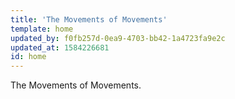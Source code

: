 ```yaml
---
title: 'The Movements of Movements'
template: home
updated_by: f0fb257d-0ea9-4703-bb42-1a4723fa9e2c
updated_at: 1584226681
id: home
---
```

The Movements of Movements.